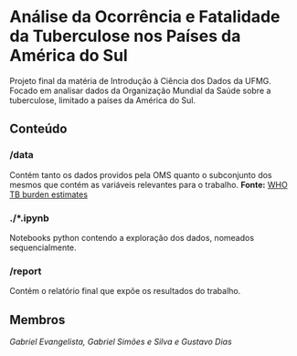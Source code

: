 # Análise da Ocorrência e Fatalidade da Tuberculose nos Países da América do Sul

Projeto final da matéria de Introdução à Ciência dos Dados da UFMG. Focado em analisar dados da Organização Mundial da Saúde sobre a tuberculose, limitado a países da América do Sul.

## Conteúdo

### /data

Contém tanto os dados providos pela OMS quanto o subconjunto dos mesmos que contém as variáveis relevantes para o trabalho.
**Fonte:** [WHO TB burden estimates](https://www.who.int/tb/country/data/download/en/)

### ./*.ipynb

Notebooks python contendo a exploração dos dados, nomeados sequencialmente.

### /report

Contém o relatório final que expõe os resultados do trabalho.

## Membros

*Gabriel Evangelista, Gabriel Simões e Silva e Gustavo Dias*
